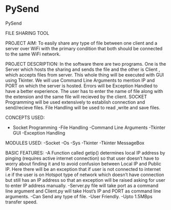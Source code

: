 # PySend
PySend

FILE SHARING TOOL

PROJECT AIM:
To easily share any type of file between one client and a server over WiFi
with the primary condition that both should be connected to the same WiFi
network.

PROJECT DESCRIPTION:
In the software there are two programs. One is the Server which hosts the
sharing and sends the file and the other is Client , which accepts files
from server. This whole thing will be executed with GUI using Tkinter.
We will use Command Line Arguments to mention IP and PORT on
which the server is hosted. Errors will be Exception Handled to have a
better experience. The user has to enter the name of file along with the
extension and the same file will recieved by the client. SOCKET
Programming will be used extensively to establish connection and
send/recieve files. File Handling will be used to read ,write and save files.

CONCEPTS USED:
- Socket Programming
-File Handling
-Command Line Arguments
-Tkinter GUI
-Exception Handling

MODULES USED:
-Socket
-Os
-Sys
-Tkinter
-Tkinter MessageBox

BASIC FEATURES:
-A Function called getip() determines local IP address by pinging (requires
active internet connection) so that user doesn’t have to worry about finding
it and to avoid confusion between Local IP and Public IP. Here there will
be an exception that if user is not connected to internet i.e if the user is on
Hotspot type of network which doesn’t have connection but still has an IP
address so that an exception will be raised asking for user to enter IP
address manually.
-Server.py file will take port as a command line argument and Client.py
will take Host’s IP and PORT as command line arguments.
-Can Send any type of file.
-User Friendly.
-Upto 1.5MBps transfer speed.
